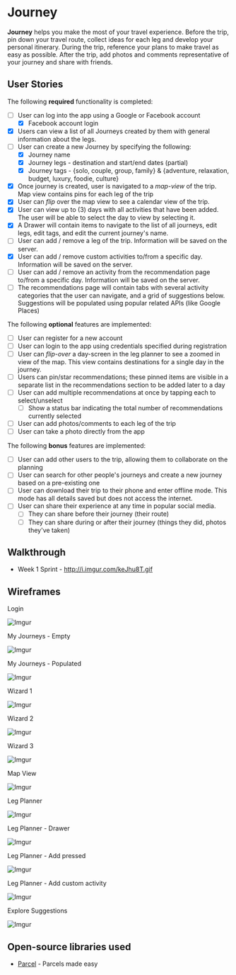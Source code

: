 # Journey
**Journey** helps you make the most of your travel experience. Before the trip, pin down your travel route, collect ideas for each leg and develop your personal itinerary. During the trip, reference your plans to make travel as easy as possible. After the trip, add photos and comments representative of your journey and share with friends.

## User Stories

The following **required** functionality is completed:

* [ ] User can log into the app using a Google or Facebook account
   * [X] Facebook account login
* [X] Users can view a list of all Journeys created by them with general information about the legs.
* [ ] User can create a new Journey by specifying the following:
   * [X] Journey name
   * [X] Journey legs - destination and start/end dates (partial)
   * [X] Journey tags - {solo, couple, group, family} & {adventure, relaxation, budget, luxury, foodie, culture}
* [X] Once journey is created, user is navigated to a *map-view* of the trip. Map view contains pins for each leg of the trip
* [X] User can *flip* over the map view to see a calendar view of the trip.
* [X] User can view up to (3) days with all activities that have been added. The user will be able to select the day to view by selecting it.
* [X] A Drawer will contain items to navigate to the list of all journeys, edit legs, edit tags, and edit the current journey's name.
* [ ] User can add / remove a leg of the trip. Information will be saved on the server.
* [X] User can add / remove custom activities to/from a specific day. Information will be saved on the server.
* [ ] User can add / remove an activity from the recommendation page to/from a specific day. Information will be saved on the server.
* [ ] The recommendations page will contain tabs with several activity categories that the user can navigate, and a grid of suggestions below. Suggestions will be populated using popular related APIs (like Google Places)

The following **optional** features are implemented:

* [ ] User can register for a new account
* [ ] User can login to the app using credentials specified during registration
* [ ] User can *flip-over* a day-screen in the leg planner to see a zoomed in view of the map. This view contains destinations for a single day in the journey.
* [ ] Users can pin/star recommendations; these pinned items are visible in a separate list in the recommendations section to be added later to a day
* [ ] User can add multiple recommendations at once by tapping each to select/unselect
  * [ ] Show a status bar indicating the total number of recommendations currently selected
* [ ] User can add photos/comments to each leg of the trip
* [ ] User can take a photo directly from the app

The following **bonus** features are implemented:

* [ ] User can add other users to the trip, allowing them to collaborate on the planning
* [ ] User can search for other people's journeys and create a new journey based on a pre-existing one
* [ ] User can download their trip to their phone and enter offline mode. This mode has all details saved but does not access the internet.
* [ ] User can share their experience at any time in popular social media. 
  * [ ] They can share before their journey (their route)
  * [ ] They can share during or after their journey (things they did, photos they've taken)

## Walkthrough

* Week 1 Sprint - http://i.imgur.com/keJhu8T.gif

## Wireframes

Login 

![Imgur](http://i.imgur.com/AVQKwzo.jpg)

My Journeys - Empty

![Imgur](http://i.imgur.com/UhweanV.jpg)

My Journeys - Populated

![Imgur](http://i.imgur.com/mOY6FiU.jpg)

Wizard 1

![Imgur](http://i.imgur.com/cvW9ltR.jpg)

Wizard 2

![Imgur](http://i.imgur.com/RshVnN6.jpg)

Wizard 3

![Imgur](http://i.imgur.com/oExqX30.jpg)

Map View

![Imgur](http://i.imgur.com/kzjUc0j.jpg)

Leg Planner

![Imgur](http://i.imgur.com/UC42pRN.jpg)

Leg Planner - Drawer

![Imgur](http://i.imgur.com/RTXAC4x.jpg)

Leg Planner - Add pressed

![Imgur](http://i.imgur.com/yb0tipe.jpg)

Leg Planner - Add custom activity

![Imgur](http://i.imgur.com/uJzsUs2.jpg)

Explore Suggestions

![Imgur](http://i.imgur.com/ZNfe8pI.jpg)


## Open-source libraries used

- [Parcel](https://github.com/johncarl81/parceler) - Parcels made easy

